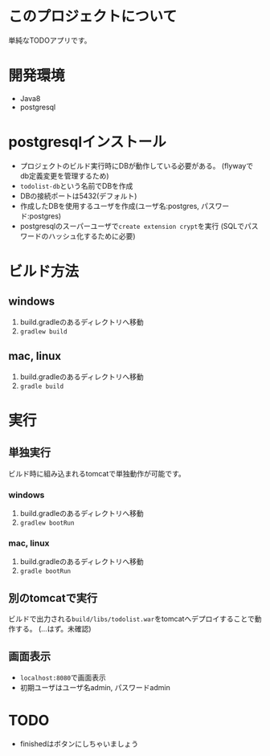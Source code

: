 # このプロジェクトについて

単純なTODOアプリです。

# 開発環境
- Java8
- postgresql

# postgresqlインストール
- プロジェクトのビルド実行時にDBが動作している必要がある。
(flywayでdb定義変更を管理するため)
- `todolist-db`という名前でDBを作成
- DBの接続ポートは5432(デフォルト)
- 作成したDBを使用するユーザを作成(ユーザ名:postgres, パスワード:postgres)
- postgresqlのスーパーユーザで`create extension crypt`を実行
(SQLでパスワードのハッシュ化するために必要)

# ビルド方法

## windows
1. build.gradleのあるディレクトリへ移動
2. `gradlew build`

## mac, linux
1. build.gradleのあるディレクトリへ移動
2. `gradle build`

# 実行
## 単独実行
ビルド時に組み込まれるtomcatで単独動作が可能です。

### windows
1. build.gradleのあるディレクトリへ移動
2. `gradlew bootRun`

### mac, linux
1. build.gradleのあるディレクトリへ移動
2. `gradle bootRun`

## 別のtomcatで実行
ビルドで出力される`build/libs/todolist.war`をtomcatへデプロイすることで動作する。
(…はず。未確認)

## 画面表示
- `localhost:8080`で画面表示
- 初期ユーザはユーザ名admin, パスワードadmin


# TODO
- finishedはボタンにしちゃいましょう

